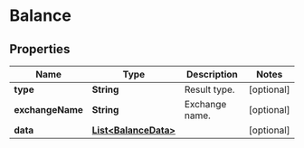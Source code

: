

# Balance

## Properties

Name | Type | Description | Notes
------------ | ------------- | ------------- | -------------
**type** | **String** | Result type. |  [optional]
**exchangeName** | **String** | Exchange name. |  [optional]
**data** | [**List&lt;BalanceData&gt;**](BalanceData.md) |  |  [optional]





